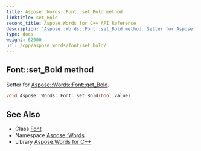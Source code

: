 ```yaml
---
title: Aspose::Words::Font::set_Bold method
linktitle: set_Bold
second_title: Aspose.Words for C++ API Reference
description: 'Aspose::Words::Font::set_Bold method. Setter for Aspose::Words::Font::get_Bold in C++.'
type: docs
weight: 62000
url: /cpp/aspose.words/font/set_bold/
---
```

## Font::set_Bold method


Setter for [Aspose::Words::Font::get_Bold](../get_bold/).

```cpp
void Aspose::Words::Font::set_Bold(bool value)
```

## See Also

* Class [Font](../)
* Namespace [Aspose::Words](../../)
* Library [Aspose.Words for C++](../../../)
